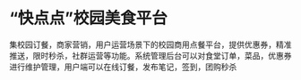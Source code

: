 # “快点点”校园美食平台

集校园订餐，商家营销，用户运营场景下的校园商用点餐平台，提供优惠券，精准推送，限时秒杀，社群运营等功能。系统管理后台可以对食堂订单，菜品，优惠券进行维护管理，用户端可以在线订餐，发布笔记，签到，团购秒杀

